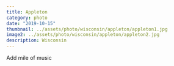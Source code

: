 ```yaml
---
title: Appleton
category: photo
date: "2019-10-15"
thumbnail: ../assets/photo/wisconsin/appleton/appleton1.jpg
image2: ../assets/photo/wisconsin/appleton/appleton2.jpg
description: Wisconsin
---
```


Add mile of music